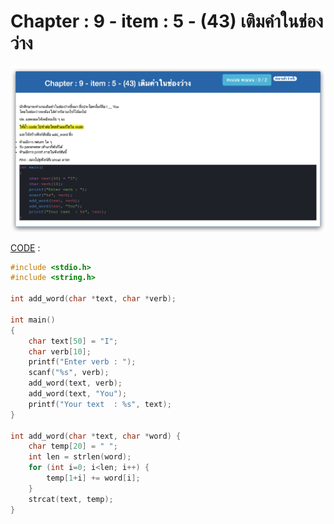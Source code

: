 # Chapter : 9 - item : 5 - (43) เติมคำในช่องว่าง

![img](./assets/5.jpg)

[CODE][file] :
```c
#include <stdio.h>
#include <string.h>

int add_word(char *text, char *verb);

int main()
{
    char text[50] = "I";
    char verb[10];
    printf("Enter verb : ");
    scanf("%s", verb);
    add_word(text, verb);
    add_word(text, "You");
    printf("Your text  : %s", text);
}

int add_word(char *text, char *word) {
    char temp[20] = " ";
    int len = strlen(word);
    for (int i=0; i<len; i++) {
        temp[1+i] += word[i];
    }
    strcat(text, temp);
}
```

[file]: ./src/05.c
